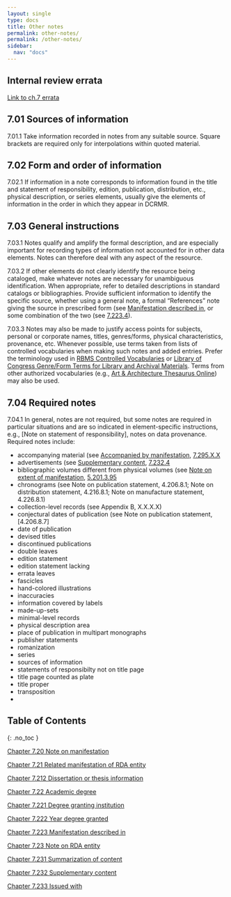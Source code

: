 ```yaml
---
layout: single
type: docs
title: Other notes
permalink: other-notes/
permalink: /other-notes/
sidebar:
  nav: "docs"
---
```


## Internal review errata

[Link to ch.7 errata](https://docs.google.com/document/d/1O-4HOsrSwNPkw28P9J9SWmJv0cwGZ0DGGSfXrEWaaO0/edit)

## 7.01 Sources of information 

<a name="7.01.1">7.01.1</a> Take information recorded in notes from any suitable source. Square brackets are required only for interpolations within quoted material.

## 7.02 Form and order of information

<a name="7.02.1">7.02.1</a> If information in a note corresponds to information found in the title and statement of responsibility, edition, publication, distribution, etc., physical description, or series elements, usually give the elements of information in the order in which they appear in DCRMR.

## 7.03 General instructions

<a name="7.03.1">7.03.1</a> Notes qualify and amplify the formal description, and are especially important for recording types of information not accounted for in other data elements. Notes can therefore deal with any aspect of the resource.

<a name="7.03.2">7.03.2</a> If other elements do not clearly identify the resource being cataloged, make whatever notes are necessary for unambiguous identification. When appropriate, refer to detailed descriptions in standard catalogs or bibliographies. Provide sufficient information to identify the specific source, whether using a general note, a formal “References” note giving the source in prescribed form (see [Manifestation described in](/DCRMR/other-notes/Manifestation-described-in/), or some combination of the two (see [7.223.4](/DCRMR/other-notes/Manifestation-described-in/#72234-references-to-published-descriptions)).

<a name="7.03.3">7.03.3</a> Notes may also be made to justify access points for subjects, personal or corporate names, titles, genres/forms, physical characteristics, provenance, etc. Whenever possible, use terms taken from lists of controlled vocabularies when making such notes and added entries. Prefer the terminology used in [RBMS Controlled Vocabularies](http://rbms.info/vocabularies/index.shtml{:target="_blank"}) or [Library of Congress Genre/Form Terms for Library and Archival Materials](https://id.loc.gov/authorities/genreForms.html{:target="_blank"}). Terms from other authorized vocabularies (e.g., [Art & Architecture Thesaurus Online](https://www.getty.edu/research/tools/vocabularies/aat/{:target="_blank"})) may also be used.

## 7.04 Required notes

<a name="7.04.1">7.04.1</a> In general, notes are not required, but some notes are required in particular situations and are so indicated in element-specific instructions, e.g., [Note on statement of responsibility], notes on data provenance.  Required notes include:

+ accompanying material (see [Accompanied by manifestation](/DCRMR/other-notes/Accompanied-by-manifestation), [7.295.X.X](/DCRMR/other-notes/Accompanied-by-manifestation#7.295.X.X)  
+ advertisements (see [Supplementary content](/DCRMR/other-notes/Supplementary-content/), [7.232.4](/DCRMR/other-notes/Supplementary-content/#72324-general-rule)  
+ bibliographic volumes different from physical volumes (see [Note on extent of manifestation](/DCRMR/phys-desc/Note-on-extent-of-manifestation/), [5.201.3.95](/DCRMR/phys-desc/Note-on-extent-of-manifestation/#5.201.3.95)  
+ chronograms (see Note on publication statement, 4.206.8.1; Note on distribution statement, 4.216.8.1; Note on manufacture statement, 4.226.8.1)   
+ collection-level records (see Appendix B, X.X.X.X)   
+ conjectural dates of publication (see Note on publication statement, [4.206.8.7]  
+ date of publication  
+ devised titles  
+ discontinued publications  
+ double leaves  
+ edition statement  
+ edition statement lacking  
+ errata leaves  
+ fascicles  
+ hand-colored illustrations  
+ inaccuracies  
+ information covered by labels
+ made-up-sets
+ minimal-level records
+ physical description area
+ place of publication in multipart monographs
+ publisher statements
+ romanization
+ series
+ sources of information
+ statements of responsibilty not on title page
+ title page counted as plate
+ title proper
+ transposition
+ 

## Table of Contents
{: .no_toc }

[Chapter 7.20 Note on manifestation](/DCRMR/other-notes/Note-on-manifestation/)

[Chapter 7.21 Related manifestation of RDA entity](/DCRMR/other-notes/Related-manifestation-of-RDA-entity/)

[Chapter 7.212 Dissertation or thesis information](/DCRMR/other-notes/Dissertation-or-thesis-information/)

[Chapter 7.22 Academic degree](/DCRMR/other-notes/Academic-degree/)

[Chapter 7.221 Degree granting institution](/DCRMR/other-notes/Degree-granting-institution/)

[Chapter 7.222 Year degree granted](/DCRMR/other-notes/Year-degree-granted/)

[Chapter 7.223 Manifestation described in](/DCRMR/other-notes/Manifestation-described-in/)

[Chapter 7.23 Note on RDA entity](/DCRMR/other-notes/Note-on-RDA-entity/)

[Chapter 7.231 Summarization of content](/DCRMR/other-notes/Summarization-of-content/)

[Chapter 7.232 Supplementary content](/DCRMR/other-notes/Supplementary-content/)

[Chapter 7.233 Issued with](/DCRMR/other-notes/Issued-with/)